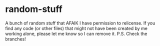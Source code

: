 # random-stuff
A bunch of random stuff that AFAIK I have permission to relicense. If you find any code (or other files) that might not have been created by me working alone, please let me know so I can remove it.
P.S. Check the branches!

